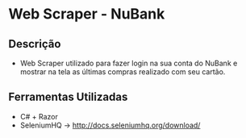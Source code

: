 # Web Scraper - NuBank

## Descrição
- Web Scraper utilizado para fazer login na sua conta do NuBank e mostrar na tela as últimas compras realizado com seu cartão. 

## Ferramentas Utilizadas
- C# + Razor
- SeleniumHQ -> http://docs.seleniumhq.org/download/



